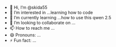 - 👋 Hi, I’m @skida55
- 👀 I’m interested in ...learning how to code
- 🌱 I’m currently learning ...how to use this qwen 2.5
- 💞️ I’m looking to collaborate on ...
- 📫 How to reach me ...
- 😄 Pronouns: ...
- ⚡ Fun fact: ...

<!---
skida55/skida55 is a ✨ special ✨ repository because its `README.md` (this file) appears on your GitHub profile.
You can click the Preview link to take a look at your changes.
--->
